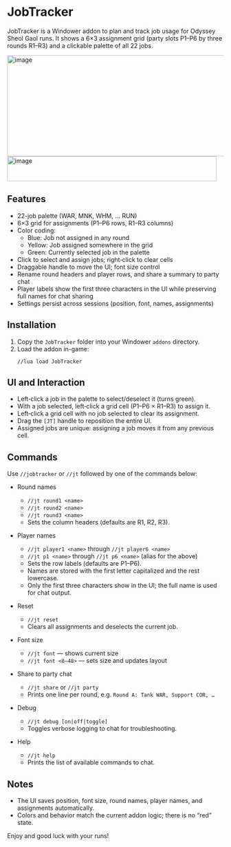 # JobTracker

JobTracker is a Windower addon to plan and track job usage for Odyssey Sheol Gaol runs. It shows a 6×3 assignment grid (party slots P1–P6 by three rounds R1–R3) and a clickable palette of all 22 jobs.

<img width="555" height="235" alt="image" src="https://github.com/user-attachments/assets/87838287-ab03-471b-b412-7fccd88a3f26" />

<img width="487" height="58" alt="image" src="https://github.com/user-attachments/assets/ac1e66e2-2fdf-41e9-817f-7bffed1b7688" />

## Features

- 22-job palette (WAR, MNK, WHM, … RUN)
- 6×3 grid for assignments (P1–P6 rows, R1–R3 columns)
- Color coding:
  - Blue: Job not assigned in any round
  - Yellow: Job assigned somewhere in the grid
  - Green: Currently selected job in the palette
- Click to select and assign jobs; right‑click to clear cells
- Draggable handle to move the UI; font size control
- Rename round headers and player rows, and share a summary to party chat
- Player labels show the first three characters in the UI while preserving full names for chat sharing
- Settings persist across sessions (position, font, names, assignments)

## Installation

1. Copy the `JobTracker` folder into your Windower `addons` directory.
2. Load the addon in-game:
   ```
   //lua load JobTracker
   ```

## UI and Interaction

- Left‑click a job in the palette to select/deselect it (turns green).
- With a job selected, left‑click a grid cell (P1–P6 × R1–R3) to assign it.
- Left‑click a grid cell with no job selected to clear its assignment.
- Drag the `[JT]` handle to reposition the entire UI.
- Assigned jobs are unique: assigning a job moves it from any previous cell.

## Commands

Use `//jobtracker` or `//jt` followed by one of the commands below:

- Round names
  - `//jt round1 <name>`
  - `//jt round2 <name>`
  - `//jt round3 <name>`
  - Sets the column headers (defaults are R1, R2, R3).

- Player names
  - `//jt player1 <name>` through `//jt player6 <name>`
  - `//jt p1 <name>` through `//jt p6 <name>` (alias for the above)
  - Sets the row labels (defaults are P1–P6).
  - Names are stored with the first letter capitalized and the rest lowercase.
  - Only the first three characters show in the UI; the full name is used for chat output.

- Reset
  - `//jt reset`
  - Clears all assignments and deselects the current job.

- Font size
  - `//jt font` — shows current size
  - `//jt font <8–48>` — sets size and updates layout

- Share to party chat
  - `//jt share` or `//jt party`
  - Prints one line per round, e.g. `Round A: Tank WAR, Support COR, …`

- Debug
  - `//jt debug [on|off|toggle]`
  - Toggles verbose logging to chat for troubleshooting.

- Help
  - `//jt help`
  - Prints the list of available commands to chat.

## Notes

- The UI saves position, font size, round names, player names, and assignments automatically.
- Colors and behavior match the current addon logic; there is no “red” state.

Enjoy and good luck with your runs!
